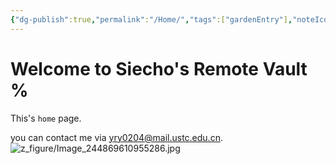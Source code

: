 ```yaml
---
{"dg-publish":true,"permalink":"/Home/","tags":["gardenEntry"],"noteIcon":"default","created":"2025-05-08T13:56:22.821+08:00","updated":"2025-09-07T23:37:50.141+08:00"}
---
```


# Welcome to Siecho's Remote Vault %
This's `home` page.  

you can contact me via <a href="https://siecho.cn/">yry0204@mail.ustc.edu.cn</a>.   
![z_figure/Image_244869610955286.jpg](/img/user/z_figure/Image_244869610955286.jpg)
